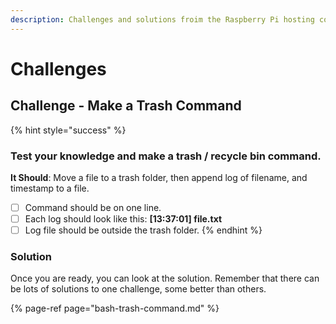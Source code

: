 ```yaml
---
description: Challenges and solutions froim the Raspberry Pi hosting course.
---
```


# Challenges

## Challenge - Make a Trash Command

{% hint style="success" %}
### Test your knowledge and make a trash / recycle bin command.

**It Should**: Move a file to a trash folder, then append log of filename, and timestamp to a file.

* [ ] Command should be on one line.
* [ ] Each log should look like this: **\[13:37:01\] file.txt**
* [ ] Log file should be outside the trash folder.
{% endhint %}

### Solution

Once you are ready, you can look at the solution. Remember that there can be lots of solutions to one challenge, some better than others. 

{% page-ref page="bash-trash-command.md" %}



